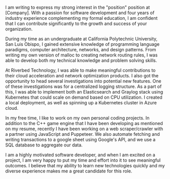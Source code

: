 I am writing to express my strong interest in the "position" position at [Company]. With a passion for software development and four years of industry experience complementing my formal education, I am confident that I can contribute significantly to the growth and success of your organization.

During my time as an undergraduate at California Polytechnic University, San Luis Obispo, I gained extensive knowledge of programming language paradigms, computer architecture, networks, and design patterns. From writing my own version of malloc to creating network routing rules, I was able to develop both my technical knowledge and problem solving skills.

At Riverbed Technology, I was able to make meaningful contributions to their cloud acceleration and network optimization products. I also got the opportunity to head several investigations into potential new features. One of these investigations was for a centralized logging structure. As a part of this, I was able to implement both an Elasticsearch and Graylog stack using Kubernetes that could scale on demand based on CPU utilization. I created a local deployment, as well as spinning up a Kubernetes cluster in Azure cloud.

In my free time, I like to work on my own personal coding projects. In addition to the C++ game engine that I have been developing as mentioned on my resume, recently I have been working on a web scraper/crawler with a partner using JavaScript and Puppeteer. We also automate fetching and writing transactions to a google sheet using Google's API, and we use a SQL database to aggregate our data.

I am a highly motivated software developer, and when I am excited on a project, I am very happy to put my time and effort into it to see meaningful outcomes. I believe that my ability to learn new technologies quickly and my diverse experience makes me a great candidate for this role.